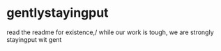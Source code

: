 # gentlystayingput
read the readme for existence,/
while our work is tough, we are strongly stayingput wit gent
